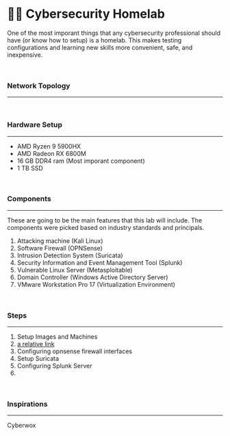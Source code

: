 # 🥼🧪 Cybersecurity Homelab

One of the most imporant things that any cybersecurity professional should have (or know how to setup) is a homelab. This makes testing configurations and learning new skills more convenient, safe, and inexpensive.

<br>

### Network Topology
---
<br>

### Hardware Setup
----
- AMD Ryzen 9 5900HX
- AMD Radeon RX 6800M
- 16 GB DDR4 ram (Most imporant component)
- 1 TB SSD

<br>

### Components
---
These are going to be the main features that this lab will include. The components were picked based on industry standards and principals.

1. Attacking machine (Kali Linux)
2. Software Firewall (OPNSense)
3. Intrusion Detection System (Suricata)
4. Security Information and Event Management Tool (Splunk)
5. Vulnerable Linux Server (Metasploitable)
6. Domain Controller (Windows Active Directory Server)
7. VMware Workstation Pro 17 (Virtualization Environment)

<br>

### Steps
---
1. Setup Images and Machines
2. [a relative link](Step1.md)
3. Configuring opnsense firewall interfaces
4. Setup Suricata
5. Configuring Splunk Server
6. 
<br>

### Inspirations 
---
Cyberwox 

